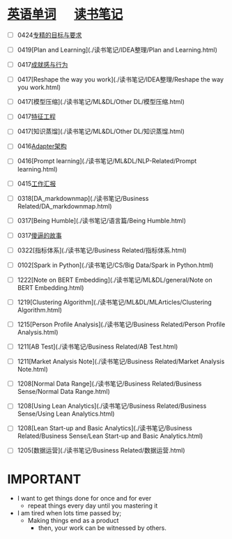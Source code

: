 # [英语单词](./egls/1/) &emsp;  [读书笔记](./%E8%AF%BB%E4%B9%A6%E7%AC%94%E8%AE%B0/) 




- [ ] 0424[专精的目标与要求](./读书笔记/IDEA整理/如何做事/专精的目标与要求.html)
- [ ] 0419[Plan and Learning](./读书笔记/IDEA整理/Plan and Learning.html)
- [ ] 0417[成就感与行为](./读书笔记/心理学/认知心理学/成就感与行为.html)
- [ ] 0417[Reshape the way you work](./读书笔记/IDEA整理/Reshape the way you work.html)
- [ ] 0417[模型压缩](./读书笔记/ML&DL/Other DL/模型压缩.html) 
- [ ] 0417[特征工程](./读书笔记/ML&DL/ML-Related/特征工程.html)
- [ ] 0417[知识蒸馏](./读书笔记/ML&DL/Other DL/知识蒸馏.html) 
- [ ] 0416[Adapter架构](./读书笔记/ML&DL/NLP-Related/Adapter架构.html)
- [ ] 0416[Prompt learning](./读书笔记/ML&DL/NLP-Related/Prompt learning.html) 
- [ ] 0415[工作汇报](./读书笔记/语言篇/工作汇报.html)
- [ ] 0318[DA_markdownmap](./读书笔记/Business Related/DA_markdownmap.html)
- [ ] 0317[Being Humble](./读书笔记/语言篇/Being Humble.html)
- [ ] 0317[傻逼的故事](./读书笔记/IDEA整理/傻逼的故事.html)
- [ ] 0322[指标体系](./读书笔记/Business Related/指标体系.html) 
- [ ] 0102[Spark in Python](./读书笔记/CS/Big Data/Spark in Python.html)
- [ ] 1222[Note on BERT Embedding](./读书笔记/ML&DL/general/Note on BERT Embedding.html)
- [ ] 1219[Clustering Algorithm](./读书笔记/ML&DL/MLArticles/Clustering Algorithm.html) 
- [ ] 1215[Person Profile Analysis](./读书笔记/Business Related/Person Profile Analysis.html)
- [ ] 1211[AB Test](./读书笔记/Business Related/AB Test.html)
- [ ] 1211[Market Analysis Note](./读书笔记/Business Related/Market Analysis Note.html)
- [ ] 1208[Normal Data Range](./读书笔记/Business Related/Business Sense/Normal Data Range.html)
- [ ] 1208[Using Lean Analytics](./读书笔记/Business Related/Business Sense/Using Lean Analytics.html)
- [ ] 1208[Lean Start-up and Basic Analytics](./读书笔记/Business Related/Business Sense/Lean Start-up and Basic Analytics.html)
- [ ] 1205[数据运营](./读书笔记/Business Related/数据运营.html) 







# IMPORTANT

- I want to get things done for once and for ever
  - repeat things every day until you mastering it
- I am tired when lots time passed by;
  - Making things end as a product
    - then, your work can be witnessed by others.
